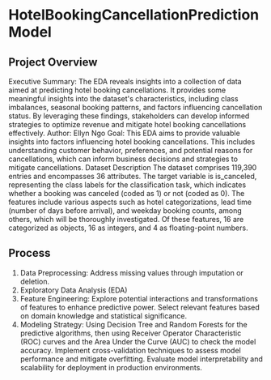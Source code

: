 # HotelBookingCancellationPredictionModel
## Project Overview
Executive Summary: The EDA reveals insights into a collection of data aimed at predicting hotel booking cancellations. It provides some meaningful insights into the dataset's characteristics, including class imbalances, seasonal booking patterns, and factors influencing cancellation status. By leveraging these findings, stakeholders can develop informed strategies to optimize revenue and mitigate hotel booking cancellations effectively.
Author: Ellyn Ngo
Goal: This EDA aims to provide valuable insights into factors influencing hotel booking cancellations. This includes understanding customer behavior, preferences, and potential reasons for cancellations, which can inform business decisions and strategies to mitigate cancellations.
Dataset Description
The dataset comprises 119,390 entries and encompasses 36 attributes. The target variable is is_canceled, representing the class labels for the classification task, which indicates whether a booking was canceled (coded as 1) or not (coded as 0). The features include various aspects such as hotel categorizations, lead time (number of days before arrival), and weekday booking counts, among others, which will be thoroughly investigated. Of these features, 16 are categorized as objects, 16 as integers, and 4 as floating-point numbers.

## Process
1. Data Preprocessing: Address missing values through imputation or deletion.
2. Exploratory Data Analysis (EDA)
3. Feature Engineering:
Explore potential interactions and transformations of features to enhance predictive power.
Select relevant features based on domain knowledge and statistical significance.
4. Modeling Strategy:
Using Decision Tree and Random Forests for the predictive algorithms, then using Receiver Operator Characteristic (ROC) curves and the Area Under the Curve (AUC) to check the model accuracy.
Implement cross-validation techniques to assess model performance and mitigate overfitting.
Evaluate model interpretability and scalability for deployment in production environments.

